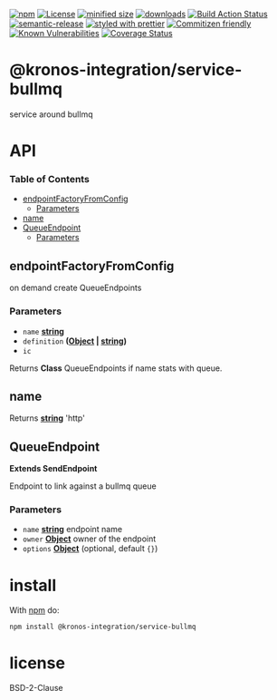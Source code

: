 [![npm](https://img.shields.io/npm/v/@kronos-integration/service-bullmq.svg)](https://www.npmjs.com/package/@kronos-integration/service-bullmq)
[![License](https://img.shields.io/badge/License-BSD%203--Clause-blue.svg)](https://opensource.org/licenses/BSD-3-Clause)
[![minified size](https://badgen.net/bundlephobia/min/@kronos-integration/service-bullmq)](https://bundlephobia.com/result?p=@kronos-integration/service-bullmq)
[![downloads](http://img.shields.io/npm/dm/@kronos-integration/service-bullmq.svg?style=flat-square)](https://npmjs.org/package/@kronos-integration/service-bullmq)
[![Build Action Status](https://img.shields.io/endpoint.svg?url=https%3A%2F%2Factions-badge.atrox.dev%2FKronos-Integration%2Fservice-bullmq%2Fbadge&style=flat)](https://actions-badge.atrox.dev/Kronos-Integration/service-bullmq/goto)
[![semantic-release](https://img.shields.io/badge/%20%20%F0%9F%93%A6%F0%9F%9A%80-semantic--release-e10079.svg)](https://github.com/Kronos-Integration/service-bullmq.git)
[![styled with prettier](https://img.shields.io/badge/styled_with-prettier-ff69b4.svg)](https://github.com/prettier/prettier)
[![Commitizen friendly](https://img.shields.io/badge/commitizen-friendly-brightgreen.svg)](http://commitizen.github.io/cz-cli/)
[![Known Vulnerabilities](https://snyk.io/test/github/Kronos-Integration/service-bullmq/badge.svg)](https://snyk.io/test/github/Kronos-Integration/service-bullmq)
[![Coverage Status](https://coveralls.io/repos/Kronos-Integration/service-bullmq/badge.svg)](https://coveralls.io/r/Kronos-Integration/service-bullmq)

# @kronos-integration/service-bullmq

service around bullmq

# API

<!-- Generated by documentation.js. Update this documentation by updating the source code. -->

### Table of Contents

-   [endpointFactoryFromConfig](#endpointfactoryfromconfig)
    -   [Parameters](#parameters)
-   [name](#name)
-   [QueueEndpoint](#queueendpoint)
    -   [Parameters](#parameters-1)

## endpointFactoryFromConfig

on demand create QueueEndpoints

### Parameters

-   `name` **[string](https://developer.mozilla.org/docs/Web/JavaScript/Reference/Global_Objects/String)** 
-   `definition` **([Object](https://developer.mozilla.org/docs/Web/JavaScript/Reference/Global_Objects/Object) \| [string](https://developer.mozilla.org/docs/Web/JavaScript/Reference/Global_Objects/String))** 
-   `ic`  

Returns **Class** QueueEndpoints if name stats with queue.

## name

Returns **[string](https://developer.mozilla.org/docs/Web/JavaScript/Reference/Global_Objects/String)** 'http'

## QueueEndpoint

**Extends SendEndpoint**

Endpoint to link against a bullmq queue

### Parameters

-   `name` **[string](https://developer.mozilla.org/docs/Web/JavaScript/Reference/Global_Objects/String)** endpoint name
-   `owner` **[Object](https://developer.mozilla.org/docs/Web/JavaScript/Reference/Global_Objects/Object)** owner of the endpoint
-   `options` **[Object](https://developer.mozilla.org/docs/Web/JavaScript/Reference/Global_Objects/Object)**  (optional, default `{}`)

# install

With [npm](http://npmjs.org) do:

```shell
npm install @kronos-integration/service-bullmq
```

# license

BSD-2-Clause
